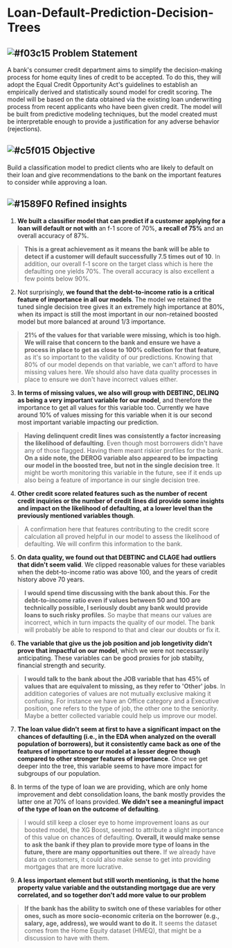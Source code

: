 # Loan-Default-Prediction-Decision-Trees

## ![#f03c15](https://placehold.co/15x15/f03c15/f03c15.png) Problem Statement 

A bank's consumer credit department aims to simplify the decision-making process for home equity
lines of credit to be accepted. To do this, they will adopt the Equal Credit Opportunity Act's
guidelines to establish an empirically derived and statistically sound model for credit scoring. The
model will be based on the data obtained via the existing loan underwriting process from recent
applicants who have been given credit. The model will be built from predictive modeling techniques,
but the model created must be interpretable enough to provide a justification for any adverse
behavior (rejections).

## ![#c5f015](https://placehold.co/15x15/c5f015/c5f015.png) Objective

Build a classification model to predict clients who are likely to default on their loan and give
recommendations to the bank on the important features to consider while approving a loan.

## ![#1589F0](https://placehold.co/15x15/1589F0/1589F0.png) Refined insights

1. **We built a classifier model that can predict if a customer applying for a loan will default or not with** an f-1 score of 70%, **a recall of 75%** and an overall accuracy of 87%.

> **This is a great achievement as it means the bank will be able to detect if a customer will default successfully 7.5 times out of 10**. In addition, our overall f-1 score on the target class which is here the defaulting one yields 70%. The overall accuracy is also excellent a few points below 90%.   

2. Not surprisingly, **we found that the debt-to-income ratio is a critical feature of importance in all our models**. The model we retained the tuned single decision tree gives it an extremely high importance at 80%, when its impact is still the most important in our non-retained boosted model but more balanced at around 1/3 importance.

> **21% of the values for that variable were missing, which is too high. We will raise that concern to the bank and ensure we have a process in place to get as close to 100% collection for that feature**, as it's so important to the validity of our predictions. Knowing that 80% of our model depends on that variable, we can't afford to have missing values here. We should also have data quality processes in place to ensure we don't have incorrect values either.

3. **In terms of missing values, we also will group with DEBTINC, DELINQ as being a very important variable for our model**, and therefore the importance to get all values for this variable too. Currently we have around 10% of values missing for this variable when it is our second most important variable impacting our prediction.

> **Having delinquent credit lines was consistently a factor increasing the likelihood of defaulting**. Even though most borrowers didn't have any of those flagged. Having them meant riskier profiles for the bank. **On a side note, the DEROG variable also appeared to be impacting our model in the boosted tree, but not in the single decision tree**. It might be worth monitoring this variable in the future, see if it ends up also being a feature of importance in our single decision tree.

4. **Other credit score related features such as the number of recent credit inquiries or the number of credit lines did provide some insights and impact on the likelihood of defaulting, at a lower level than the previously mentioned variables though**.

> A confirmation here that features contributing to the credit score calculation all proved helpful in our model to assess the likelihood of defaulting. We will confirm this information to the bank.

5. **On data quality, we found out that DEBTINC and CLAGE had outliers that didn't seem valid**. We clipped reasonable values for these variables when the debt-to-income ratio was above 100, and the years of credit history above 70 years.

> **I would spend time discussing with the bank about this. For the debt-to-income ratio even if values between 50 and 100 are technically possible, I seriously doubt any bank would provide loans to such risky profiles**. So maybe that means our values are incorrect, which in turn impacts the quality of our model. The bank will probably be able to respond to that and clear our doubts or fix it.

6. **The variable that give us the job position and job longetivity didn't prove that impactful on our model**, which we were not necessarily anticipating. These variables can be good proxies for job stabilty, financial strength and security.

> **I would talk to the bank about the JOB variable that has 45% of values that are equivalent to missing, as they refer to 'Other' jobs**. In addition categories of values are not mutually exclusive making it confusing. For instance we have an Office category and a Executive position, one refers to the type of job, the other one to the seniority. Maybe a better collected variable could help us improve our model.

7. **The loan value didn't seem at first to have a significant impact on the chances of defaulting (i.e., in the EDA when analyzed on the overall population of borrowers), but it consistently came back as one of the features of importance to our model at a lesser degree though compared to other stronger features of importance**. Once we get deeper into the tree, this variable seems to have more impact for subgroups of our population.

8. In terms of the type of loan we are providing, which are only home improvement and debt consolidation loans, the bank mostly provides the latter one at 70% of loans provided. **We didn't see a meaningful impact of the type of loan on the outcome of defaulting**.

> I would still keep a closer eye to home improvement loans as our boosted model, the XG Boost, seemed to attribute a slight importance of this value on chances of defaulting. **Overall, it would make sense to ask the bank if they plan to provide more type of loans in the future, there are many opportunities out there.** If we already have data on customers, it could also make sense to get into providing mortgages that are more lucrative.

9. **A less important element but still worth mentioning, is that the home property value variable and the outstanding mortgage due are very correlated, and so together don't add more value to our problem**

> **If the bank has the ability to switch one of these variables for other ones, such as more socio-economic criteria on the borrower (e.g., salary, age, address), we would want to do it.** It seems the dataset comes from the Home Equity dataset (HMEQ), that might be a discussion to have with them.
